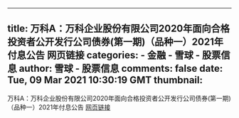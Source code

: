 
---
title: 万科A：万科企业股份有限公司2020年面向合格投资者公开发行公司债券(第一期)（品种一）2021年付息公告 网页链接
categories: 
    - 金融
    - 雪球 - 股票信息
author: 雪球 - 股票信息
comments: false
date: Tue, 09 Mar 2021 10:30:19 GMT
thumbnail: 
---

<div>   
万科A：万科企业股份有限公司2020年面向合格投资者公开发行公司债券(第一期)（品种一）2021年付息公告 <a href="http://static.cninfo.com.cn/finalpage/2021-03-09/1209358878.PDF" title="http://static.cninfo.com.cn/finalpage/2021-03-09/1209358878.PDF" target="_blank" class="status-link">网页链接</a>  
</div>
            